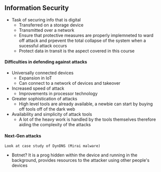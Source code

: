 ## Information Security
- Task of securing info that is digital
	- Transferred on a storage device
	- Transmitted over a network
	- Ensure that protective measures are properly implemneted to ward off attack and prpevent the total collapse of the system when a sucessful attack occurs
	- Protect data in transit is the aspect covered in this course

#### Difficulties in defending against attacks
- Universally connected devices
	- Expansion in IoT
	- Can connect to a network of devices and takeover
- Increased speed of attack
	- Improvements in processor technology
- Greater sophistication of attacks
	- High level tools are already available, a newbie can start by buying off tools off of the dark web
- Availability and simplicity of attack tools
	- A lot of the heavy work is handled by the tools themselves therefore aiding the complexity of the attacks
#### Next-Gen attacks
`Look at case study of DynDNS (Mirai malware)`
- Botnet? It is a prog hidden within the device and running in the background, provides resources to the attacker using other people's devices